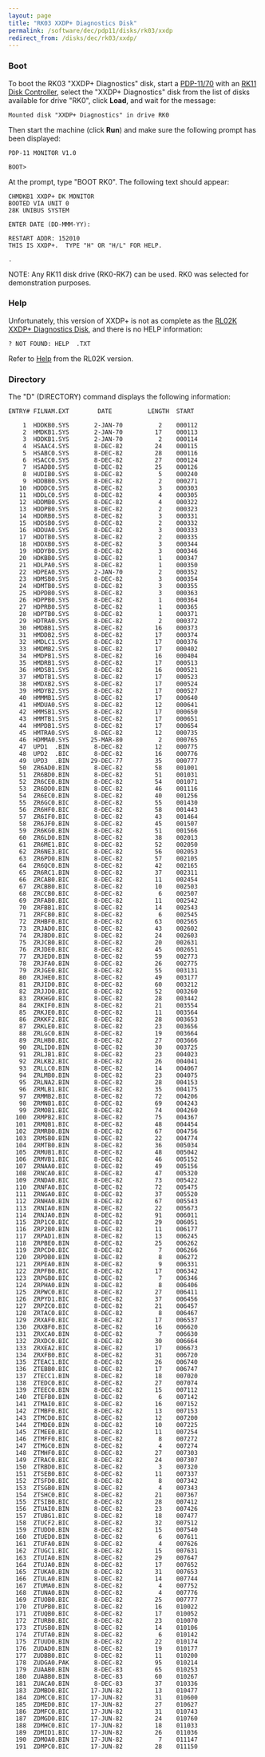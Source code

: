 ```yaml
---
layout: page
title: "RK03 XXDP+ Diagnostics Disk"
permalink: /software/dec/pdp11/disks/rk03/xxdp
redirect_from: /disks/dec/rk03/xxdp/
---
```


### Boot

To boot the RK03 "XXDP+ Diagnostics" disk, start a [PDP-11/70](/machines/dec/pdp11/1170/panel/debugger/) with an
[RK11 Disk Controller](/configs/pdp11/rk11/), select the "XXDP+ Diagnostics" disk from the list of disks
available for drive "RK0", click **Load**, and wait for the message:

	Mounted disk "XXDP+ Diagnostics" in drive RK0

Then start the machine (click **Run**) and make sure the following prompt has been displayed:

	PDP-11 MONITOR V1.0

	BOOT>

At the prompt, type "BOOT RK0".  The following text should appear:

	CHMDKB1 XXDP+ DK MONITOR
	BOOTED VIA UNIT 0
	28K UNIBUS SYSTEM
	
	ENTER DATE (DD-MMM-YY): 
	
	RESTART ADDR: 152010
	THIS IS XXDP+.  TYPE "H" OR "H/L" FOR HELP.
	
	.

NOTE: Any RK11 disk drive (RK0-RK7) can be used.  RK0 was selected for demonstration purposes.

### Help

Unfortunately, this version of XXDP+ is not as complete as the [RL02K XXDP+ Diagnostics Disk](/software/dec/pdp11/rl02k/xxdp/),
and there is no HELP information:

	? NOT FOUND: HELP  .TXT

Refer to [Help](/software/dec/pdp11/rl02k/xxdp/#help) from the RL02K version.

### Directory

The "D" (DIRECTORY) command displays the following information:

	ENTRY# FILNAM.EXT        DATE          LENGTH  START
	
	    1  HDDKB0.SYS       2-JAN-70          2    000112
	    2  HMDKB1.SYS       2-JAN-70         17    000113
	    3  HDDKB1.SYS       2-JAN-70          2    000114
	    4  HSAAC4.SYS       8-DEC-82         24    000115
	    5  HSABC0.SYS       8-DEC-82         28    000116
	    6  HSACC0.SYS       8-DEC-82         27    000124
	    7  HSADB0.SYS       8-DEC-82         25    000126
	    8  HUDIB0.SYS       8-DEC-82          5    000240
	    9  HDDBB0.SYS       8-DEC-82          2    000271
	   10  HDDDC0.SYS       8-DEC-82          3    000303
	   11  HDDLC0.SYS       8-DEC-82          4    000305
	   12  HDDMB0.SYS       8-DEC-82          4    000322
	   13  HDDPB0.SYS       8-DEC-82          2    000323
	   14  HDDRB0.SYS       8-DEC-82          3    000331
	   15  HDDSB0.SYS       8-DEC-82          2    000332
	   16  HDDUA0.SYS       8-DEC-82          3    000333
	   17  HDDTB0.SYS       8-DEC-82          2    000335
	   18  HDDXB0.SYS       8-DEC-82          3    000344
	   19  HDDYB0.SYS       8-DEC-82          3    000346
	   20  HDKBB0.SYS       8-DEC-82          1    000347
	   21  HDLPA0.SYS       8-DEC-82          1    000350
	   22  HDPEA0.SYS       2-JAN-70          2    000352
	   23  HDMSB0.SYS       8-DEC-82          3    000354
	   24  HDMTB0.SYS       8-DEC-82          3    000355
	   25  HDPDB0.SYS       8-DEC-82          3    000363
	   26  HDPPB0.SYS       8-DEC-82          1    000364
	   27  HDPRB0.SYS       8-DEC-82          1    000365
	   28  HDPTB0.SYS       8-DEC-82          1    000371
	   29  HDTRA0.SYS       8-DEC-82          2    000372
	   30  HMDBB1.SYS       8-DEC-82         16    000373
	   31  HMDDB2.SYS       8-DEC-82         17    000374
	   32  HMDLC1.SYS       8-DEC-82         17    000376
	   33  HMDMB2.SYS       8-DEC-82         17    000402
	   34  HMDPB1.SYS       8-DEC-82         16    000404
	   35  HMDRB1.SYS       8-DEC-82         17    000513
	   36  HMDSB1.SYS       8-DEC-82         16    000521
	   37  HMDTB1.SYS       8-DEC-82         17    000523
	   38  HMDXB2.SYS       8-DEC-82         17    000524
	   39  HMDYB2.SYS       8-DEC-82         17    000527
	   40  HMMMB1.SYS       8-DEC-82         17    000640
	   41  HMDUA0.SYS       8-DEC-82         12    000641
	   42  HMMSB1.SYS       8-DEC-82         17    000650
	   43  HMMTB1.SYS       8-DEC-82         17    000651
	   44  HMPDB1.SYS       8-DEC-82         17    000654
	   45  HMTRA0.SYS       8-DEC-82         12    000735
	   46  HDMMA0.SYS      25-MAR-80          2    000765
	   47  UPD1  .BIN       8-DEC-82         12    000775
	   48  UPD2  .BIC       8-DEC-82         16    000776
	   49  UPD3  .BIN      29-DEC-77         35    000777
	   50  ZR6AD0.BIN       8-DEC-82         58    001001
	   51  ZR6BD0.BIN       8-DEC-82         51    001031
	   52  ZR6CE0.BIN       8-DEC-82         54    001071
	   53  ZR6DD0.BIN       8-DEC-82         46    001116
	   54  ZR6EC0.BIN       8-DEC-82         40    001256
	   55  ZR6GC0.BIC       8-DEC-82         55    001430
	   56  ZR6HF0.BIC       8-DEC-82         58    001443
	   57  ZR6IF0.BIC       8-DEC-82         43    001464
	   58  ZR6JF0.BIN       8-DEC-82         45    001507
	   59  ZR6KG0.BIN       8-DEC-82         51    001566
	   60  ZR6LD0.BIN       8-DEC-82         38    002013
	   61  ZR6ME1.BIC       8-DEC-82         52    002050
	   62  ZR6NE3.BIC       8-DEC-82         56    002053
	   63  ZR6PD0.BIN       8-DEC-82         57    002105
	   64  ZR6QC0.BIN       8-DEC-82         42    002165
	   65  ZR6RC1.BIN       8-DEC-82         37    002311
	   66  ZRCAB0.BIC       8-DEC-82         11    002454
	   67  ZRCBB0.BIC       8-DEC-82         10    002503
	   68  ZRCCB0.BIC       8-DEC-82          6    002507
	   69  ZRFAB0.BIC       8-DEC-82         11    002542
	   70  ZRFBB1.BIC       8-DEC-82         14    002543
	   71  ZRFCB0.BIC       8-DEC-82          6    002545
	   72  ZRHBF0.BIC       8-DEC-82         63    002565
	   73  ZRJAD0.BIC       8-DEC-82         43    002602
	   74  ZRJBD0.BIC       8-DEC-82         24    002603
	   75  ZRJCB0.BIC       8-DEC-82         20    002631
	   76  ZRJDE0.BIC       8-DEC-82         45    002651
	   77  ZRJED0.BIN       8-DEC-82         59    002773
	   78  ZRJFA0.BIN       8-DEC-82         26    002775
	   79  ZRJGE0.BIC       8-DEC-82         55    003131
	   80  ZRJHE0.BIC       8-DEC-82         49    003177
	   81  ZRJID0.BIC       8-DEC-82         60    003212
	   82  ZRJJD0.BIC       8-DEC-82         52    003260
	   83  ZRKHG0.BIC       8-DEC-82         28    003442
	   84  ZRKIF0.BIN       8-DEC-82         21    003554
	   85  ZRKJE0.BIC       8-DEC-82         11    003564
	   86  ZRKKF2.BIC       8-DEC-82         28    003653
	   87  ZRKLE0.BIC       8-DEC-82         23    003656
	   88  ZRLGC0.BIN       8-DEC-82         19    003664
	   89  ZRLHB0.BIC       8-DEC-82         27    003666
	   90  ZRLID0.BIN       8-DEC-82         30    003725
	   91  ZRLJB1.BIC       8-DEC-82         23    004023
	   92  ZRLKB2.BIC       8-DEC-82         26    004041
	   93  ZRLLC0.BIN       8-DEC-82         14    004067
	   94  ZRLMB0.BIN       8-DEC-82         23    004075
	   95  ZRLNA2.BIN       8-DEC-82         28    004153
	   96  ZRMLB1.BIC       8-DEC-82         35    004175
	   97  ZRMMB2.BIC       8-DEC-82         72    004206
	   98  ZRMNB1.BIC       8-DEC-82         69    004243
	   99  ZRMOB1.BIC       8-DEC-82         74    004260
	  100  ZRMPB2.BIC       8-DEC-82         75    004367
	  101  ZRMQB1.BIC       8-DEC-82         48    004454
	  102  ZRMRB0.BIN       8-DEC-82         67    004756
	  103  ZRMSB0.BIN       8-DEC-82         22    004774
	  104  ZRMTB0.BIN       8-DEC-82         36    005034
	  105  ZRMUB1.BIC       8-DEC-82         48    005042
	  106  ZRMVB1.BIC       8-DEC-82         46    005152
	  107  ZRNAA0.BIC       8-DEC-82         49    005156
	  108  ZRNCA0.BIC       8-DEC-82         47    005320
	  109  ZRNDA0.BIC       8-DEC-82         73    005422
	  110  ZRNFA0.BIC       8-DEC-82         72    005475
	  111  ZRNGA0.BIC       8-DEC-82         37    005520
	  112  ZRNHA0.BIN       8-DEC-82         67    005543
	  113  ZRNIA0.BIN       8-DEC-82         22    005673
	  114  ZRNJA0.BIN       8-DEC-82         91    006011
	  115  ZRP1C0.BIC       8-DEC-82         29    006051
	  116  ZRP2B0.BIN       8-DEC-82         11    006177
	  117  ZRPAD1.BIN       8-DEC-82         13    006245
	  118  ZRPBE0.BIN       8-DEC-82         25    006262
	  119  ZRPCD0.BIC       8-DEC-82          7    006266
	  120  ZRPDB0.BIN       8-DEC-82          8    006272
	  121  ZRPEA0.BIN       8-DEC-82          9    006331
	  122  ZRPFB0.BIC       8-DEC-82         17    006342
	  123  ZRPGB0.BIC       8-DEC-82          7    006346
	  124  ZRPHA0.BIN       8-DEC-82          8    006406
	  125  ZRPWC0.BIC       8-DEC-82         27    006411
	  126  ZRPYD1.BIC       8-DEC-82         37    006456
	  127  ZRPZC0.BIC       8-DEC-82         21    006457
	  128  ZRTAC0.BIC       8-DEC-82          8    006467
	  129  ZRXAF0.BIC       8-DEC-82         17    006537
	  130  ZRXBF0.BIC       8-DEC-82         16    006620
	  131  ZRXCA0.BIN       8-DEC-82          7    006630
	  132  ZRXDC0.BIC       8-DEC-82         30    006664
	  133  ZRXEA2.BIC       8-DEC-82         17    006673
	  134  ZRXFB0.BIC       8-DEC-82         31    006720
	  135  ZTEAC1.BIC       8-DEC-82         26    006740
	  136  ZTEBB0.BIC       8-DEC-82         17    006747
	  137  ZTECC1.BIN       8-DEC-82         18    007020
	  138  ZTEDC0.BIC       8-DEC-82         27    007074
	  139  ZTEEC0.BIN       8-DEC-82         15    007112
	  140  ZTEFB0.BIN       8-DEC-82          6    007142
	  141  ZTMAI0.BIC       8-DEC-82         16    007152
	  142  ZTMBF0.BIC       8-DEC-82         13    007153
	  143  ZTMCD0.BIC       8-DEC-82         12    007200
	  144  ZTMDE0.BIN       8-DEC-82         10    007225
	  145  ZTMEE0.BIC       8-DEC-82         11    007254
	  146  ZTMFF0.BIC       8-DEC-82          8    007272
	  147  ZTMGC0.BIN       8-DEC-82          4    007274
	  148  ZTMHF0.BIC       8-DEC-82         27    007303
	  149  ZTRAC0.BIC       8-DEC-82         24    007307
	  150  ZTRBD0.BIC       8-DEC-82          3    007320
	  151  ZTSEB0.BIC       8-DEC-82         11    007337
	  152  ZTSFD0.BIC       8-DEC-82          8    007342
	  153  ZTSGB0.BIN       8-DEC-82          4    007343
	  154  ZTSHC0.BIC       8-DEC-82         21    007367
	  155  ZTSIB0.BIC       8-DEC-82         28    007412
	  156  ZTUAI0.BIN       8-DEC-82         23    007426
	  157  ZTUBG1.BIC       8-DEC-82         18    007477
	  158  ZTUCF2.BIC       8-DEC-82         32    007512
	  159  ZTUDD0.BIN       8-DEC-82         15    007540
	  160  ZTUED0.BIN       8-DEC-82          6    007611
	  161  ZTUFA0.BIN       8-DEC-82          4    007626
	  162  ZTUGC1.BIC       8-DEC-82         15    007631
	  163  ZTUIA0.BIN       8-DEC-82         29    007647
	  164  ZTUJA0.BIN       8-DEC-82         17    007652
	  165  ZTUKA0.BIN       8-DEC-82         31    007653
	  166  ZTULA0.BIN       8-DEC-82         14    007744
	  167  ZTUMA0.BIN       8-DEC-82          4    007752
	  168  ZTUNA0.BIN       8-DEC-82          4    007776
	  169  ZTUOB0.BIC       8-DEC-82         25    007777
	  170  ZTUPB0.BIC       8-DEC-82         16    010022
	  171  ZTUQB0.BIC       8-DEC-82         17    010052
	  172  ZTURB0.BIC       8-DEC-82         23    010070
	  173  ZTUSB0.BIN       8-DEC-82         14    010106
	  174  ZTUTA0.BIN       8-DEC-82          6    010142
	  175  ZTUUD0.BIN       8-DEC-82         22    010174
	  176  ZUDAD0.BIN       8-DEC-82         19    010177
	  177  ZUDBB0.BIC       8-DEC-82         11    010200
	  178  ZUDGA0.PAK       8-DEC-82         95    010214
	  179  ZUAAB0.BIN       8-DEC-83         65    010253
	  180  ZUABB0.BIN       8-DEC-83         60    010267
	  181  ZUACA0.BIN       8-DEC-83         37    010336
	  183  ZDMBD0.BIC      17-JUN-82         13    010477
	  184  ZDMCC0.BIC      17-JUN-82         31    010600
	  185  ZDMED0.BIC      17-JUN-82         27    010627
	  186  ZDMFC0.BIC      17-JUN-82         31    010743
	  187  ZDMGD0.BIC      17-JUN-82         24    010760
	  188  ZDMHC0.BIC      17-JUN-82         18    011033
	  189  ZDMID1.BIC      17-JUN-82         26    011036
	  190  ZDMOA0.BIN      17-JUN-82          7    011147
	  191  ZDMPC0.BIC      17-JUN-82         28    011150
